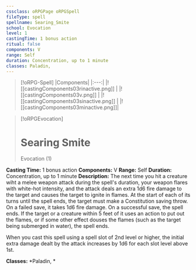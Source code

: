 ```yaml
---
cssclass: oRPGPage oRPGSpell
fileType: spell
spellname: Searing_Smite
school: Evocation
level: 1
castingTime: 1 bonus action
ritual: false
components: V
range: Self
duration: Concentration, up to 1 minute
classes: Paladin,
---
```

> [!oRPG-Spell]
> |Components|
> |:---:|
> |![[castingComponents03rinactive.png]] |
> |![[castingComponents03v.png]] |
> |![[castingComponents03sinactive.png]] |
> |![[castingComponents03minactive.png]]|

> [!oRPGEvocation]
>#  Searing Smite
> Evocation  (1)

**Casting Time:** 1 bonus action
**Components:** V
**Range:** Self
**Duration:**  Concentration, up to 1 minute
**Description:**
The next time you hit a creature wiht a melee weapon attack during the spell's duration, your weapon flares with white-hot intensity, and the attack deals an extra 1d6 fire damage to the target and causes the target to ignite in flames. At the start of each of its turns until the spell ends, the target must make a Constitution saving throw. On a failed save, it takes 1d6 fire damage. On a successful save, the spell ends. If the target or a creature within 5 feet of it uses an action to put out the flames, or if some other effect douses the flames (such as the target being submerged in water), the spell ends.

When you cast this spell using a spell slot of 2nd level or higher, the initial extra damage dealt by the attack increases by 1d6 for each slot level above 1st.

**Classes:**  *Paladin, *


